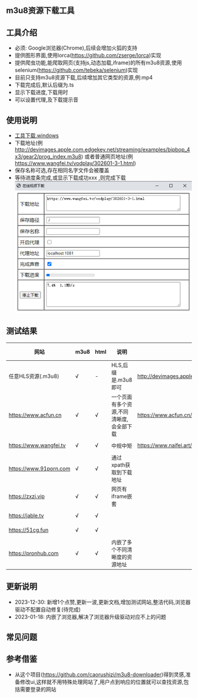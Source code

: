 ## m3u8资源下载工具

## 工具介绍

* 必须: Google浏览器(Chrome),后续会增加火狐的支持
* 提供图形界面,使用lorca(https://github.com/zserge/lorca)实现
* 提供爬虫功能,能爬取网页(支持js,动态加载,iframe)的所有m3u8资源,使用selenium(https://github.com/tebeka/selenium)实现
* 目前只支持m3u8资源下载,后续增加其它类型的资源,例:mp4
* 下载完成后,默认后缀为.ts
* 显示下载进度,下载用时
* 可以设置代理,及下载提示音

## 使用说明

* [工具下载.windows](https://github.com/injoyai/downloader/releases/latest/download/downloader.exe)
* 下载地址(例 http://devimages.apple.com.edgekey.net/streaming/examples/bipbop_4x3/gear2/prog_index.m3u8)
  或者普通网页地址(例 https://www.wangfei.tv/vodplay/302601-3-1.html)
* 保存名称可选,存在相同名字文件会被覆盖
* 等待进度条完成,或显示下载成功xxx ,则完成下载
  ![](doc/downloader.png)

## 测试结果

| 网站                     | m3u8 | html | 说明                    | 测试地址                                                                                       | 测试时间       |
  |------------------------|------|------|-----------------------|--------------------------------------------------------------------------------------------|------------|
| 任意HLS资源(.m3u8)         | √    | -    | HLS,后缀是.m3u8即可        | http://devimages.apple.com.edgekey.net/streaming/examples/bipbop_4x3/gear2/prog_index.m3u8 | -          |
| https://www.acfun.cn   | √    | √    | 一个页面有多个资源,不同清晰度,会全部下载 | https://www.acfun.cn/v/ac43408539                                                          | 2024-01-05 |
| https://www.wangfei.tv | √    | √    | 中规中矩                  | https://www.naifei.art/vodplay/391559-1-1.html                                             | 2024-01-05 |
| https://www.91porn.com | √    | √    | 通过xpath获取到下载地址        |                                                                                            | -          |
| https://zxzj.vip       | √    | √    | 网页有iframe嵌套           |                                                                                            | -          |
| https://jable.tv       | √    | √    |                       |                                                                                            | 2023-12-28 |
| https://51cg.fun       | √    | √    |                       |                                                                                            | 2023-12-29 |
| https://pronhub.com    | √    | √    | 内嵌了多个不同清晰度的资源地址       |                                                                                            | 2024-01-20 |

## 更新说明

* 2023-12-30: 新增1个点赞,更新一波,更新文档,增加测试网站,整洁代码,浏览器驱动不配置自动修复(待完成)
* 2023-01-18: 内嵌了浏览器,解决了浏览器升级驱动对应不上的问题

## 常见问题

## 参考借鉴

* 从这个项目(https://github.com/caorushizi/m3u8-downloader)得到灵感,准备修改ui,这样就不用特殊处理网站了,用户点到响应的位置就可以查找资源,包括需要登录的网站
